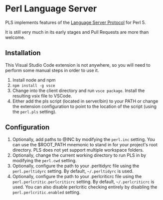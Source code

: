 Perl Language Server
====================

PLS implements features of the [Language Server Protocol](https://microsoft.github.io/language-server-protocol/) for Perl 5.

It is still very much in its early stages and Pull Requests are more than welcome.

## Installation

This Visual Studio Code extension is not anywhere, so you will need to perform some manual steps in order to use it.

1. Install node and npm
2. `npm install -g vsce`
3. Change into the client directory and run `vsce package`. Install the resulting vsix file to VSCode.
4. Either add the pls script (located in server/bin) to your PATH or change the extension configuration to point to the location of the script (using the `perl.pls` setting).


## Configuration

1. Optionally, add paths to @INC by modifying the `perl.inc` setting. You can use the $ROOT_PATH mnemonic to stand in for your project's root directory. PLS does not yet support multiple workspace folders.
2. Optionally, change the current working directory to run PLS in by modifying the `perl.cwd` setting.
3. Optionally, configure the path to your .perltidyrc file using the `perl.perltidyrc` setting. By default, `~/.perltidyrc` is used.
4. Optionally, configure the path to your .perlcriticrc file using the `perl.perlcritic.perlcriticrc` setting. By default, `~/.perlcriticrc` is used. You can also disable perlcritic checking entirely by disabling the `perl.perlcritic.enabled` setting.
